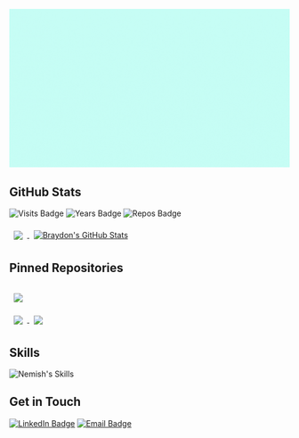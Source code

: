 ![](https://raw.githubusercontent.com/nemishmehta/nemishmehta/main/assets/Nemish_GitHub_Banner.gif)

## GitHub Stats

![Visits Badge](https://badges.pufler.dev/visits/nemishmehta/nemishmehta)
![Years Badge](https://badges.pufler.dev/years/nemishmehta)
![Repos Badge](https://badges.pufler.dev/repos/nemishmehta)

<a href="https://github.com/nemishmehta">
  <img align="center" style="margin:0.5rem" src="https://github-readme-stats.vercel.app/api?username=nemishmehta&show_icons=true&theme=radical&count_private=true&hide=html,css&title_color=ffffff&text_color=c9cacc&icon_color=4AB197&bg_color=1A2B34" />
</a>

<a href="https://github.com/nemishmehta">
  <img align="center" style="margin:0.5rem" src="https://github-readme-stats.vercel.app/api/top-langs/?username=nemishmehta&show_icons=true&line_height=27&count_private=true&title_color=ffffff&text_color=c9cacc&icon_color=4AB097&bg_color=1A2B34" alt="Braydon's GitHub Stats" />
</a>


## Pinned Repositories

<a href="https://github.com/nemishmehta/restaurant_dashboard">
  <img align="center" style="margin:1rem 0.5rem" src="https://github-readme-stats.vercel.app/api/pin/?username=nemishmehta&repo=restaurant_dashboard&show_owner=true&title_color=ffffff&text_color=c9cacc&icon_color=4AB197&bg_color=1A2B34" />
</a>

<br>

<a href="https://github.com/nemishmehta/price_prediction_api">
  <img align="center" style="margin:0.5rem" src="https://github-readme-stats.vercel.app/api/pin/?username=nemishmehta&repo=price_prediction_api&show_owner=true&title_color=ffffff&text_color=c9cacc&icon_color=4AB197&bg_color=1A2B34" />
</a>

<a href="https://github.com/nemishmehta/3d-houses">
  <img align="center" style="margin:0.5rem" src="https://github-readme-stats.vercel.app/api/pin/?username=nemishmehta&repo=3d-houses&show_owner=true&title_color=ffffff&text_color=c9cacc&icon_color=4AB197&bg_color=1A2B34" />
</a>

## Skills

![Nemish's Skills](https://skillicons.dev/icons?i=py,git,docker,pytorch,flask,heroku,vscode,linux)

## Get in Touch

[![LinkedIn Badge](https://img.shields.io/badge/LinkedIn-0077B5?style=for-the-badge&logo=linkedin&logoColor=white)](https://www.linkedin.com/in/nemishsmehta/)
[![Email Badge](https://img.shields.io/badge/Gmail-D14836?style=for-the-badge&logo=gmail&logoColor=white)](mailto:23.nemishmehta@gmail.com)
